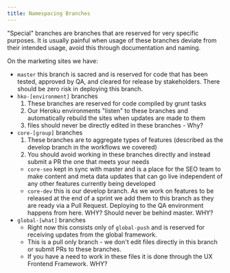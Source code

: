 ```yaml
---
title: Namespacing Branches
---
```


"Special" branches are branches that are reserved for very specific purposes.  It is usually painful when usage of these branches deviate from their intended usage, avoid this through documentation and naming.

On the marketing sites we have:
- `master` this branch is sacred and is reserved for code that has been tested, approved by QA, and cleared for release by stakeholders.  There should be zero risk in deploying this branch.
- `hko-[environment]` branches
  1. These branches are reserved for code compiled by grunt tasks
  2. Our Heroku environments "listen" to these branches and automatically rebuild the sites when updates are made to them
  3. files should never be directly edited in these branches - Why?
- `core-[group]` branches
  1. These branches are to aggregate types of features (described as the develop branch in the workflows we covered)
  2. You should avoid working in these branches directly and instead submit a PR the one that meets your needs
    - `core-seo` kept in sync with master and is a place for the SEO team to make content and meta data updates that can go live independent of any other features currently being developed
    - `core-dev` this is our develop branch.  As we work on features to be released at the end of a sprint we add them to this branch as they are ready via a Pull Request.  Deploying to the QA environment happens from here.  WHY? Should never be behind master. WHY?
- `global-[what]` branches
  - Right now this consists only of `global-push` and is reserved for receiving updates from the global framework.  
  - This is a pull only branch - we don't edit files directly in this branch or submit PRs to these branches. 
  - If you have a need to work in these files it is done through the UX Frontend Framework.  WHY?
